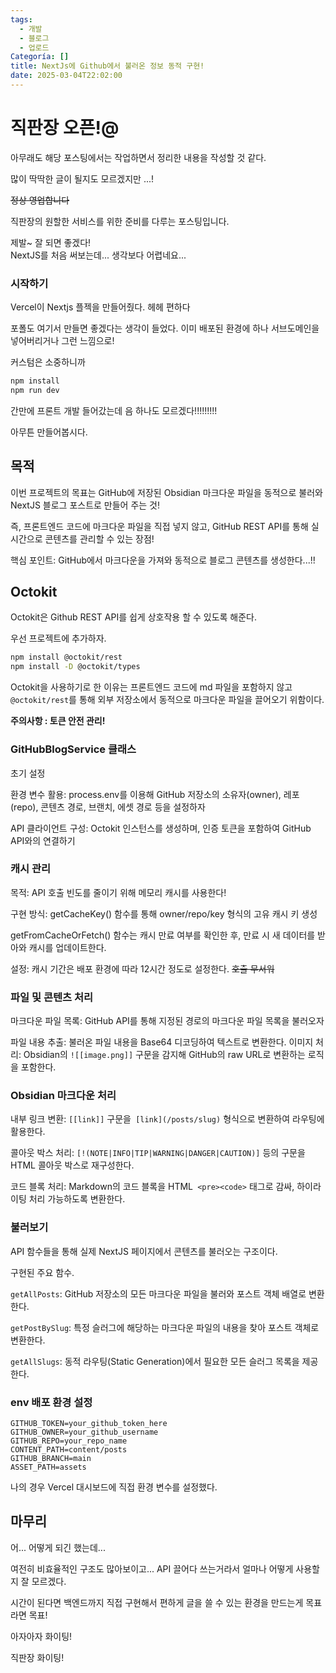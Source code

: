 ```yaml
---
tags:
  - 개발
  - 블로그
  - 업로드
Categoría: []
title: NextJs에 Github에서 불러온 정보 동적 구현!
date: 2025-03-04T22:02:00
---
```


# 직판장 오픈!@

아무래도 해당 포스팅에서는 작업하면서 정리한 내용을 작성할 것 같다.

많이 딱딱한 글이 될지도 모르겠지만 ...!

~~정상 영업합니다~~

직판장의 원할한 서비스를 위한 준비를 다루는 포스팅입니다.

제발~ 잘 되면 좋겠다!  
NextJS를 처음 써보는데... 생각보다 어렵네요...

### 시작하기

Vercel이 Nextjs 플젝을 만들어줬다.
헤헤 편하다

포폴도 여기서 만들면 좋겠다는 생각이 들었다.
이미 배포된 환경에 하나 서브도메인을 넣어버리거나 그런 느낌으로!

커스텀은 소중하니까

```bash
npm install
npm run dev
```

간만에 프론트 개발 들어갔는데 음 하나도 모르겠다!!!!!!!!!

아무튼 만들어봅시다.

## 목적

이번 프로젝트의 목표는 GitHub에 저장된 Obsidian 마크다운 파일을 동적으로 불러와 NextJS 블로그 포스트로 만들어 주는 것!

즉, 프론트엔드 코드에 마크다운 파일을 직접 넣지 않고, GitHub REST API를 통해 실시간으로 콘텐츠를 관리할 수 있는 장점!

핵심 포인트: GitHub에서 마크다운을 가져와 동적으로 블로그 콘텐츠를 생성한다...!!

## Octokit

Octokit은 Github REST API를 쉽게 상호작용 할 수 있도록 해준다.

우선 프로젝트에 추가하자.

```bash
npm install @octokit/rest
npm install -D @octokit/types
```

Octokit을 사용하기로 한 이유는 프론트엔드 코드에 md 파일을 포함하지 않고 `@octokit/rest`를 통해 외부 저장소에서 동적으로 마크다운 파일을 끌어오기 위함이다.

**주의사항 : 토큰 안전 관리!**

### GitHubBlogService 클래스

초기 설정

환경 변수 활용: process.env를 이용해 GitHub 저장소의 소유자(owner), 레포(repo), 콘텐츠 경로, 브랜치, 에셋 경로 등을 설정하자

API 클라이언트 구성: Octokit 인스턴스를 생성하며, 인증 토큰을 포함하여 GitHub API와의 연결하기

### 캐시 관리

목적: API 호출 빈도를 줄이기 위해 메모리 캐시를 사용한다!

구현 방식: getCacheKey() 함수를 통해 owner/repo/key 형식의 고유 캐시 키 생성

getFromCacheOrFetch() 함수는 캐시 만료 여부를 확인한 후, 만료 시 새 데이터를 받아와 캐시를 업데이트한다.

설정: 캐시 기간은 배포 환경에 따라 12시간 정도로 설정한다. ~~호출 무서워~~

### 파일 및 콘텐츠 처리

마크다운 파일 목록: GitHub API를 통해 지정된 경로의 마크다운 파일 목록을 불러오자

파일 내용 추출: 불러온 파일 내용을 Base64 디코딩하여 텍스트로 변환한다.
이미지 처리: Obsidian의 `![[image.png]]` 구문을 감지해 GitHub의 raw URL로 변환하는 로직을 포함한다.

### Obsidian 마크다운 처리

내부 링크 변환: `[[link]]` 구문을` [link](/posts/slug)` 형식으로 변환하여 라우팅에 활용한다.

콜아웃 박스 처리: `[!(NOTE|INFO|TIP|WARNING|DANGER|CAUTION)]` 등의 구문을 HTML 콜아웃 박스로 재구성한다.

코드 블록 처리: Markdown의 코드 블록을 HTML` <pre><code>` 태그로 감싸, 하이라이팅 처리 가능하도록 변환한다.

### 불러보기

API 함수들을 통해 실제 NextJS 페이지에서 콘텐츠를 불러오는 구조이다.

구현된 주요 함수.

`getAllPosts`: GitHub 저장소의 모든 마크다운 파일을 불러와 포스트 객체 배열로 변환한다.

`getPostBySlug`: 특정 슬러그에 해당하는 마크다운 파일의 내용을 찾아 포스트 객체로 변환한다.

`getAllSlugs`: 동적 라우팅(Static Generation)에서 필요한 모든 슬러그 목록을 제공한다.

### env 배포 환경 설정

```
GITHUB_TOKEN=your_github_token_here
GITHUB_OWNER=your_github_username
GITHUB_REPO=your_repo_name
CONTENT_PATH=content/posts
GITHUB_BRANCH=main
ASSET_PATH=assets
```

나의 경우 Vercel 대시보드에 직접 환경 변수를 설정했다.

## 마무리

어... 어떻게 되긴 했는데...

여전히 비효율적인 구조도 많아보이고... API 끌어다 쓰는거라서 얼마나 어떻게 사용할지 잘 모르겠다.

시간이 된다면 백엔드까지 직접 구현해서 편하게 글을 쓸 수 있는 환경을 만드는게 목표라면 목표!

아자아자 화이팅!

직판장 화이팅!
